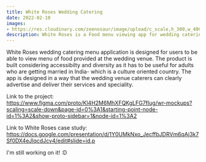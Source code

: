 ```yaml
---
title: White Roses Wedding Catering 
date: 2022-02-10
images:
- https://res.cloudinary.com/zeenosaur/image/upload/c_scale,h_300,w_400/v1652782416/White-Rose-Cake_43_mai4j3.jpg
description: White Roses is a Food menu viewing app for wedding catering and online booking.
---
```


White Roses wedding catering menu application is designed for users to be able to view menu of food provided at the wedding venue. The product is built considering accessibilty and diversity as it has to be useful for adults  who are getting married in India- which is a culture oriented country. The app is designed in a way that the wedding venue caterers can clearly advertise and deliver their services and speciality.

Link to the project:
https://www.figma.com/proto/Kl4H2M6MhXFQKgLFG7fIug/wr-mockups?scaling=scale-down&page-id=0%3A1&starting-point-node-id=1%3A2&show-proto-sidebar=1&node-id=1%3A2

Link to White Roses case study:
https://docs.google.com/presentation/d/1Y0UMkNxo_JecffbJDRVm6qAj3k7Sf0DX4eJlqcdJcv4/edit#slide=id.p

I'm still working on it! :D 